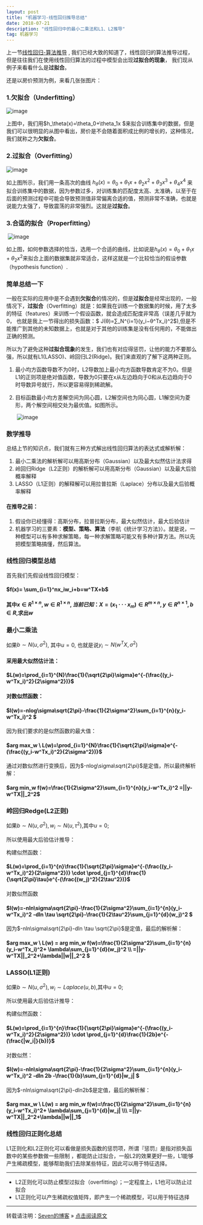```yaml
---
layout: post
title: "机器学习-线性回归推导总结"
date: 2018-07-21 
description: "线性回归中的最小二乘法和L1、L2推导"
tag: 机器学习
---   
```


上一节[线性回归-算法推导](https://sevenold.github.io/2018/07/ml-linearRegression/) , 我们已经大致的知道了，线性回归的算法推导过程，但是往往我们在使用线性回归算法的过程中模型会出现**过拟合的现象**， 我们现从例子来看看什么是**过拟合**。

还是以房价预测为例，来看几张张图片：

### **1.欠拟合（Underfitting）** 

![image](/images/ml/1.png)

上图中，我们用$h_\theta(x)=\theta_0+\theta_1x $来拟合训练集中的数据，但是我们可以很明显的从图中看出，房价是不会随着面积成比例的增长的，这种情况，我们就称之为**欠拟合**。



### **2.过拟合（Overfitting）** 

![image](/images/ml/2.png)

如上图所示，我们用一条高次的曲线 $h_θ(x)=θ_0+θ_1x+θ_2x^2+θ_3x^3+θ_4x^4$ 来拟合训练集中的数据，因为参数过多，对训练集的匹配度太高、太准确，以至于在后面的预测过程中可能会导致预测值非常偏离合适的值，预测非常不准确，也就是说能力太强了，导致震荡的非常强烈。这就是**过拟合**。 



### **3.合适的拟合（Properfitting）** 

​								    ![image](/images/ml/3.png)

如上图，如何参数选择的恰当，选用一个合适的曲线，比如说是$h_θ(x)=θ_0+θ_1x+θ_2x^2$来拟合上面的数据集就非常适合，这样这就是一个比较恰当的假设参数（hypothesis function）.

### **简单总结一下**

一般在实际的应用中是不会遇到**欠拟合**的情况的，但是**过拟合**是经常出现的，一般情况下，**过拟合**（Overfitting）就是：如果我在训练一个数据集的时候，用了太多的特征（features）来训练一个假设函数，就会造成匹配度非常高（误差几乎就为0， 也就是我上一节得出的损失函数：$ J(θ)=∑_N^{i=1}(y_i−θ^Tx_i)^2$),但是不能推广到其他的未知数据上，也就是对于其他的训练集是没有任何用的，不能做出正确的预测。



所以为了避免这种**过拟合现象**的发生，我们也有对应得惩罚，让他的能力不要那么强，所以就有L1(LASSO)、岭回归L2(Ridge)。我们来直观的了解下这两种正则。

1. 最小均方函数导数不为0时，L2导数加上最小均方函数导数肯定不为0。但是L1的正则项是绝对值函数，导数为0只要在x从左边趋向于0和从右边趋向于0时导数异号就行，所以更容易得到稀疏解。

2. 目标函数最小均方差解空间为同心圆，L2解空间也为同心圆，L1解空间为菱形，两个解空间相交处为最优值。如图所示。

   ​								 ![image](/images/ml/4.png)



### 数学推导

总结上节的知识点，我们就有三种方式解出线性回归算法的表达式或解析解：

1. 最小二乘法的解析解可以用高斯分布（Gaussian）以及最大似然估计法求得
2. 岭回归Ridge（L2正则）的解析解可以用高斯分布（Gaussian）以及最大后验概率解释
3. LASSO（L1正则）的解释解可以用拉普拉斯（Laplace）分布以及最大后验概率解释



#### 在推导之前：

1. 假设你已经懂得：高斯分布，拉普拉斯分布，最大似然估计，最大后验估计
2. 机器学习的三要素：**模型、策略、算法**（李航《统计学习方法》）。就是说，一种模型可以有多种求解策略，每一种求解策略可能又有多种计算方法。所以先把模型策略搞懂，然后算法。



### 线性回归模型总结

首先我们先假设线性回归模型：

#### $f(x)= \sum_{i=1}^nx_iw_i+b=w^TX+b$

#### 其中$x \in R^{1\times n}, w\in R^{1\times n},当前已知：X=(x_1 \cdot \cdot \cdot x_m) \in R^{m\times n}, y \in R^{n\times 1}, b \in R$,求出$w$  

### 最小二乘法

如果$b \sim N(u, \sigma^2)$, 其中$u=0$, 也就是说$y_i \sim N(w^TX,\sigma^2)$

#### 采用最大似然估计法：

#### $L(w)=\prod_{i=1}^{N}\frac{1}{\sqrt{2\pi}\sigma}e^{-(\frac{(y_i-w^Tx_i)^2}{2\sigma^2})}$

#### 对数似然函数：

#### $l(w)=-nlog\sigma\sqrt{2\pi}-\frac{1}{2\sigma^2}\sum_{i=1}^{n}(y_i-w^Tx_i)^2 $

因为我们要求的是似然函数的最大值：

#### $arg max_w \ L(w)=\prod_{i=1}^{N}\frac{1}{\sqrt{2\pi}\sigma}e^{-(\frac{(y_i-w^Tx_i)^2}{2\sigma^2})}$

通过对数似然进行变换后，因为$-nlog\sigma\sqrt{2\pi}$是定值，所以最终解析解：

#### $arg min_w f(w)=\frac{1}{2\sigma^2}\sum_{i=1}^{n}(y_i-w^Tx_i)^2 =||y-w^TX||_2^2$

### 岭回归Redge(L2正则)

如果$b \sim N(u, \sigma^2), w_i \sim N(u, \tau^2)$,其中$u=0$;

所以使用最大后验估计推导：

构建似然函数：

#### $L(w)=\prod_{i=1}^{n}\frac{1}{\sqrt{2\pi}\sigma}e^{-(\frac{(y_i-w^Tx_i)^2}{2\sigma^2})} \cdot \prod_{j=1}^{d}\frac{1}{\sqrt{2\pi}\tau}e^{-(\frac{(w_j)^2}{2\tau^2})}$

对数似然函数

#### $l(w)=-nln\sigma\sqrt{2\pi}-\frac{1}{2\sigma^2}\sum_{i=1}^{n}(y_i-w^Tx_i)^2 -dln \tau \sqrt{2\pi}-\frac{1}{2\tau^2}\sum_{j=1}^{d}(w_j)^2 $

因为$-nln\sigma\sqrt{2\pi}-dln \tau \sqrt{2\pi}$是定值，最后的解析解：

#### $arg max_w \ L(w) = arg min_w f(w)=\frac{1}{2\sigma^2}\sum_{i=1}^{n}(y_i-w^Tx_i)^2+ \lambda\sum_{j=1}^{d}(w_j)^2 \\\  =||y-w^TX||_2^2+\lambda||w||_2^2 $



### LASSO(L1正则)

如果$b \sim N(u, \sigma^2), w_i \sim Laplace(u,b)$,其中$u=0$;

所以使用最大后验估计推导：

构建似然函数：

#### $L(w)=\prod_{i=1}^{n}\frac{1}{\sqrt{2\pi}\sigma}e^{-(\frac{(y_i-w^Tx_i)^2}{2\sigma^2})} \cdot \prod_{j=1}^{d}\frac{1}{2b}e^{-(\frac{|w_i|}{b})}$

对数似然：

#### $l(w)=-nln\sigma\sqrt{2\pi}-\frac{1}{2\sigma^2}\sum_{i=1}^{n}(y_i-w^Tx_i)^2 -dln 2b -\frac{1}{b}\sum_{j=1}^{d}|w_j| $

因为$-nln\sigma\sqrt{2\pi}-dln2b$是定值，最后的解析解：

#### $arg max_w \ L(w) = arg min_w f(w)=\frac{1}{2\sigma^2}\sum_{i=1}^{n}(y_i-w^Tx_i)^2+ \lambda\sum_{j=1}^{d}|w_j| \\\  =||y-w^TX||_2^2+\lambda||w||_1$



### 线性回归正则化总结

L1正则化和L2正则化可以看做是损失函数的惩罚项，所谓『惩罚』是指对损失函数中的某些参数做一些限制 ，都能防止过拟合，一般L2的效果更好一些，L1能够产生稀疏模型，能够帮助我们去除某些特征，因此可以用于特征选择。

-------

- L2正则化可以防止模型过拟合（overfitting）；一定程度上，L1也可以防止过拟合
- L1正则化可以产生稀疏权值矩阵，即产生一个稀疏模型，可以用于特征选择

-----




转载请注明：[Seven的博客](http://sevenold.github.io) » [点击阅读原文](https://sevenold.github.io/2018/07/ml-linearRegressionL1L2/)
